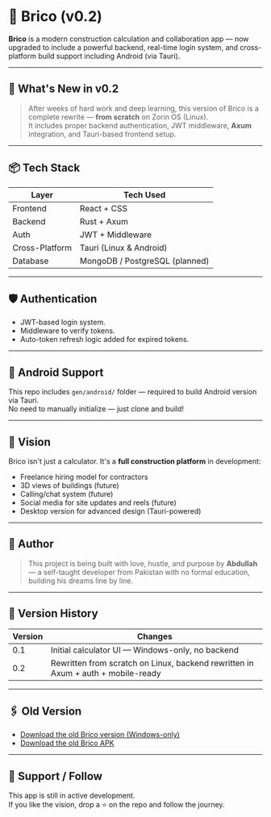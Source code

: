 # 🧱 Brico (v0.2)

**Brico** is a modern construction calculation and collaboration app — now upgraded to include a powerful backend, real-time login system, and cross-platform build support including Android (via Tauri).

---

## 🚀 What's New in v0.2

> After weeks of hard work and deep learning, this version of Brico is a complete rewrite — **from scratch** on Zorin OS (Linux).  
> It includes proper backend authentication, JWT middleware, **Axum** integration, and Tauri-based frontend setup.

---

## 📦 Tech Stack

| Layer          | Tech Used                      |
| -------------- | ------------------------------ |
| Frontend       | React + CSS                    |
| Backend        | Rust + Axum                    |
| Auth           | JWT + Middleware               |
| Cross-Platform | Tauri (Linux & Android)        |
| Database       | MongoDB / PostgreSQL (planned) |

---

## 🛡 Authentication

- JWT-based login system.
- Middleware to verify tokens.
- Auto-token refresh logic added for expired tokens.

---

## 📱 Android Support

This repo includes `gen/android/` folder — required to build Android version via Tauri.  
No need to manually initialize — just clone and build!

---

## 🧠 Vision

Brico isn't just a calculator. It's a **full construction platform** in development:

- Freelance hiring model for contractors
- 3D views of buildings (future)
- Calling/chat system (future)
- Social media for site updates and reels (future)
- Desktop version for advanced design (Tauri-powered)

---

## 💪 Author

> This project is being built with love, hustle, and purpose by **Abdullah** — a self-taught developer from Pakistan with no formal education, building his dreams line by line.

---

## 🧠 Version History

| Version | Changes                                                                          |
| ------- | -------------------------------------------------------------------------------- |
| 0.1     | Initial calculator UI — Windows-only, no backend                                 |
| 0.2     | Rewritten from scratch on Linux, backend rewritten in Axum + auth + mobile-ready |

---

## 🖇️ Old Version

- [Download the old Brico version (Windows-only)](https://www.mediafire.com/folder/g6q65eczqn73b/Brico)
- [Download the old Brico APK](https://www.mediafire.com/file/zmz7zrefh7woruk/Brico.apk/file)

---

## 🌟 Support / Follow

This app is still in active development.  
If you like the vision, drop a ⭐ on the repo and follow the journey.
